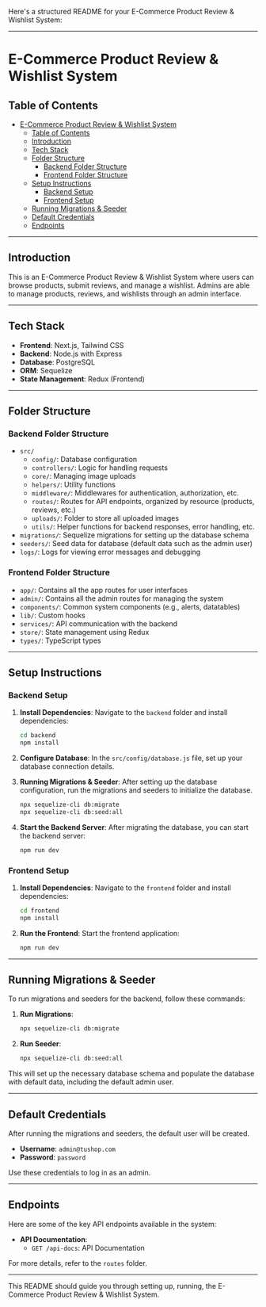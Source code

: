 Here's a structured README for your E-Commerce Product Review & Wishlist System:

---

# E-Commerce Product Review & Wishlist System

## Table of Contents

- [E-Commerce Product Review \& Wishlist System](#e-commerce-product-review--wishlist-system)
  - [Table of Contents](#table-of-contents)
  - [Introduction](#introduction)
  - [Tech Stack](#tech-stack)
  - [Folder Structure](#folder-structure)
    - [Backend Folder Structure](#backend-folder-structure)
    - [Frontend Folder Structure](#frontend-folder-structure)
  - [Setup Instructions](#setup-instructions)
    - [Backend Setup](#backend-setup)
    - [Frontend Setup](#frontend-setup)
  - [Running Migrations \& Seeder](#running-migrations--seeder)
  - [Default Credentials](#default-credentials)
  - [Endpoints](#endpoints)

---

## Introduction

This is an E-Commerce Product Review & Wishlist System where users can browse products, submit reviews, and manage a wishlist. Admins are able to manage products, reviews, and wishlists through an admin interface.

---

## Tech Stack

- **Frontend**: Next.js, Tailwind CSS
- **Backend**: Node.js with Express
- **Database**: PostgreSQL
- **ORM**: Sequelize
- **State Management**: Redux (Frontend)

---

## Folder Structure

### Backend Folder Structure

- `src/`
  - `config/`: Database configuration
  - `controllers/`: Logic for handling requests
  - `core/`: Managing image uploads
  - `helpers/`: Utility functions
  - `middleware/`: Middlewares for authentication, authorization, etc.
  - `routes/`: Routes for API endpoints, organized by resource (products, reviews, etc.)
  - `uploads/`: Folder to store all uploaded images
  - `utils/`: Helper functions for backend responses, error handling, etc.
- `migrations/`: Sequelize migrations for setting up the database schema
- `seeders/`: Seed data for database (default data such as the admin user)
- `logs/`: Logs for viewing error messages and debugging

### Frontend Folder Structure

- `app/`: Contains all the app routes for user interfaces
- `admin/`: Contains all the admin routes for managing the system
- `components/`: Common system components (e.g., alerts, datatables)
- `lib/`: Custom hooks
- `services/`: API communication with the backend
- `store/`: State management using Redux
- `types/`: TypeScript types

---

## Setup Instructions

### Backend Setup

1. **Install Dependencies**:
   Navigate to the `backend` folder and install dependencies:
   ```bash
   cd backend
   npm install
   ```

2. **Configure Database**:
   In the `src/config/database.js` file, set up your database connection details.

3. **Running Migrations & Seeder**:
   After setting up the database configuration, run the migrations and seeders to initialize the database.
   ```bash
   npx sequelize-cli db:migrate
   npx sequelize-cli db:seed:all
   ```

4. **Start the Backend Server**:
   After migrating the database, you can start the backend server:
   ```bash
   npm run dev
   ```

### Frontend Setup

1. **Install Dependencies**:
   Navigate to the `frontend` folder and install dependencies:
   ```bash
   cd frontend
   npm install
   ```

2. **Run the Frontend**:
   Start the frontend application:
   ```bash
   npm run dev
   ```

---

## Running Migrations & Seeder

To run migrations and seeders for the backend, follow these commands:

1. **Run Migrations**:
   ```bash
   npx sequelize-cli db:migrate
   ```

2. **Run Seeder**:
   ```bash
   npx sequelize-cli db:seed:all
   ```

This will set up the necessary database schema and populate the database with default data, including the default admin user.

---

## Default Credentials

After running the migrations and seeders, the default user will be created.

- **Username**: `admin@tushop.com`
- **Password**: `password`

Use these credentials to log in as an admin.

---

## Endpoints

Here are some of the key API endpoints available in the system:

- **API Documentation**:
  - `GET /api-docs`: API Documentation

For more details, refer to the `routes` folder.

---


This README should guide you through setting up, running, the E-Commerce Product Review & Wishlist System.